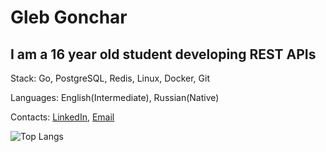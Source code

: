 # Gleb Gonchar
## I am a 16 year old student developing REST APIs
Stack: Go, PostgreSQL, Redis, Linux, Docker, Git

Languages: English(Intermediate), Russian(Native)

Contacts: [LinkedIn](https://linkedin.com/in/gelerum), [Email](mailto:gelerum@gmail.com)
 
![Top Langs](https://github-readme-stats.vercel.app/api/top-langs/?username=gelerum&layout=compact&theme=default)

